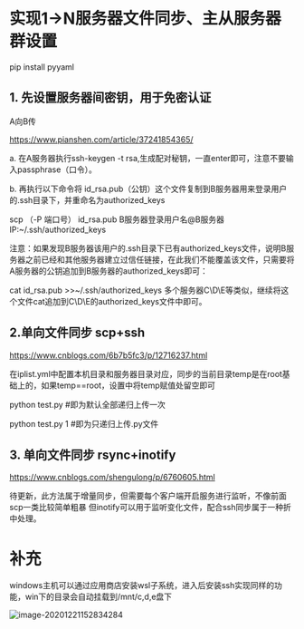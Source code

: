 # 实现1->N服务器文件同步、主从服务器群设置

pip install pyyaml

## 1. 先设置服务器间密钥，用于免密认证 
A向B传

https://www.pianshen.com/article/37241854365/

a. 在A服务器执行ssh-keygen -t rsa,生成配对秘钥，一直enter即可，注意不要输入passphrase（口令）。

b. 再执行以下命令将 id_rsa.pub（公钥）这个文件复制到B服务器用来登录用户的.ssh目录下，并重命名为authorized_keys

scp （-P 端口号）  id_rsa.pub B服务器登录用户名@B服务器IP:~/.ssh/authorized_keys

注意：如果发现B服务器该用户的.ssh目录下已有authorized_keys文件，说明B服务器之前已经和其他服务器建立过信任链接，在此我们不能覆盖该文件，只需要将A服务器的公钥追加到B服务器的authorized_keys即可：

cat id_rsa.pub >>~/.ssh/authorized_keys
多个服务器C\D\E等类似，继续将这个文件cat追加到C\D\E的authorized_keys文件中即可。


## 2.单向文件同步 scp+ssh
https://www.cnblogs.com/6b7b5fc3/p/12716237.html

在iplist.yml中配置本机目录和服务器目录对应，同步的当前目录temp是在root基础上的，如果temp==root，设置中将temp赋值处留空即可

python test.py #即为默认全部递归上传一次

python test.py 1 #即为只递归上传.py文件



## 3. 单向文件同步 rsync+inotify

https://www.cnblogs.com/shengulong/p/6760605.html

待更新，此方法属于增量同步，但需要每个客户端开启服务进行监听，不像前面scp一类比较简单粗暴
但inotify可以用于监听变化文件，配合ssh同步属于一种折中处理。



# 补充
windows主机可以通过应用商店安装wsl子系统，进入后安装ssh实现同样的功能，win下的目录会自动挂载到/mnt/c,d,e盘下



![image-20201221152834284](D:\Desktop\folder\History\cv研究生日常Lab\服务器群免密及文件同步\demo.png)